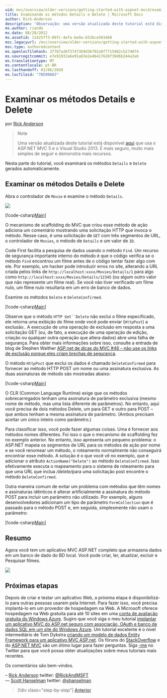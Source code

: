 ```yaml
---
uid: mvc/overview/older-versions/getting-started-with-aspnet-mvc4/examining-the-details-and-delete-methods
title: Examinando os métodos Details e Delete | Microsoft Docs
author: Rick-Anderson
description: 'Observação: uma versão atualizada deste tutorial está disponível aqui que usa o ASP.NET MVC 5 e o Visual Studio 2013. É mais seguro, muito mais simples de seguir e demonstrar...'
ms.author: riande
ms.date: 08/28/2012
ms.assetid: 11425ff3-09fc-4efa-be9a-b53bce503460
msc.legacyurl: /mvc/overview/older-versions/getting-started-with-aspnet-mvc4/examining-the-details-and-delete-methods
msc.type: authoredcontent
ms.openlocfilehash: 37787a26f37473b9d36792a9f7715982cb274074
ms.sourcegitcommit: e7e91932a6e91a63e2e46417626f39d6b244a3ab
ms.translationtype: MT
ms.contentlocale: pt-BR
ms.lasthandoff: 03/06/2020
ms.locfileid: "78599683"
---
```

# <a name="examining-the-details-and-delete-methods"></a>Examinar os métodos Details e Delete

por [Rick Anderson](https://twitter.com/RickAndMSFT)

> > [!NOTE]
> > Uma versão atualizada deste tutorial está disponível [aqui](../../getting-started/introduction/getting-started.md) que usa o ASP.NET MVC 5 e o Visual Studio 2013. É mais seguro, muito mais simples de seguir e demonstra mais recursos.

Nesta parte do tutorial, você examinará os métodos `Details` e `Delete` gerados automaticamente.

## <a name="examining-the-details-and-delete-methods"></a>Examinar os métodos Details e Delete

Abra o controlador de `Movie` e examine o método `Details`.

![](examining-the-details-and-delete-methods/_static/image1.png)

[!code-csharp[Main](examining-the-details-and-delete-methods/samples/sample1.cs)]

O mecanismo de scaffolding do MVC que criou esse método de ação adiciona um comentário mostrando uma solicitação HTTP que invoca o método. Nesse caso, é uma solicitação de `GET` com três segmentos de URL, o controlador de `Movies`, o método de `Details` e um valor de `ID`.

Code First facilita a pesquisa de dados usando o método `Find`. Um recurso de segurança importante interno do método é que o código verifica se o método `Find` encontrou um filme antes de o código tentar fazer algo com ele. Por exemplo, um hacker pode introduzir erros no site, alterando a URL criada pelos links de `http://localhost:xxxx/Movies/Details/1` para algo como `http://localhost:xxxx/Movies/Details/12345` (ou algum outro valor que não represente um filme real). Se você não tiver verificado um filme nulo, um filme nulo resultaria em um erro de banco de dados.

Examine os métodos `Delete` e `DeleteConfirmed`.

[!code-csharp[Main](examining-the-details-and-delete-methods/samples/sample2.cs?highlight=17)]

Observe que o método `HTTP Get``Delete` não exclui o filme especificado, ele retorna uma exibição do filme onde você pode enviar (`HttpPost`) a exclusão.. A execução de uma operação de exclusão em resposta a uma solicitação GET (ou, de fato, a execução de uma operação de edição, criação ou qualquer outra operação que altera dados) abre uma falha de segurança. Para obter mais informações sobre isso, consulte a entrada de blog de Stephen Walther [ASP.net de dicas do MVC #46 – não use os links de exclusão porque eles criam brechas de segurança](http://stephenwalther.com/blog/archive/2009/01/21/asp.net-mvc-tip-46-ndash-donrsquot-use-delete-links-because.aspx).

O método `HttpPost` que exclui os dados é chamado `DeleteConfirmed` para fornecer ao método HTTP POST um nome ou uma assinatura exclusiva. As duas assinaturas de método são mostradas abaixo:

[!code-csharp[Main](examining-the-details-and-delete-methods/samples/sample3.cs)]

O CLR (Common Language Runtime) exige que os métodos sobrecarregados tenham uma assinatura de parâmetro exclusiva (mesmo nome de método, mas uma lista diferente de parâmetros). No entanto, aqui você precisa de dois métodos Delete, um para GET e outro para POST – que ambos tenham a mesma assinatura de parâmetro. (Ambos precisam aceitar um único inteiro como parâmetro.)

Para classificar isso, você pode fazer algumas coisas. Uma é fornecer aos métodos nomes diferentes. Foi isso o que o mecanismo de scaffolding fez no exemplo anterior. No entanto, isso apresenta um pequeno problema: o ASP.NET mapeia os segmentos de URL para os métodos de ação por nome e se você renomear um método, o roteamento normalmente não conseguirá encontrar esse método. A solução é o que você vê no exemplo, que é adicionar o atributo `ActionName("Delete")` ao método `DeleteConfirmed`. Isso efetivamente executa o mapeamento para o sistema de roteamento para que uma URL que inclua <em>/delete/</em>para uma solicitação post encontre o método `DeleteConfirmed`.

Outra maneira comum de evitar um problema com métodos que têm nomes e assinaturas idênticos é alterar artificialmente a assinatura do método POST para incluir um parâmetro não utilizado. Por exemplo, alguns desenvolvedores adicionam um tipo de parâmetro `FormCollection` que é passado para o método POST e, em seguida, simplesmente não usam o parâmetro:

[!code-csharp[Main](examining-the-details-and-delete-methods/samples/sample4.cs)]

## <a name="summary"></a>Resumo

Agora você tem um aplicativo MVC ASP.NET completo que armazena dados em um banco de dado do BD local. Você pode criar, ler, atualizar, excluir e Pesquisar filmes.

![](examining-the-details-and-delete-methods/_static/image2.png)

## <a name="next-steps"></a>Próximas etapas

Depois de criar e testar um aplicativo Web, a próxima etapa é disponibilizá-lo para outras pessoas usarem pela Internet. Para fazer isso, você precisa implantá-lo em um provedor de hospedagem na Web. A Microsoft oferece hospedagem na Web gratuita para até 10 sites em uma [conta de avaliação gratuita do Windows Azure](https://www.windowsazure.com/pricing/free-trial/?WT.mc_id=A443DD604). Sugiro que você siga o meu tutorial [implantar um aplicativo MVC do ASP.net seguro com associação, OAuth e banco de dados SQL em um site do Windows Azure](https://docs.microsoft.com/aspnet/core/security/authorization/secure-data). Um tutorial excelente é o nível intermediário de Tom Dykstra [criando um modelo de dados Entity Framework para um aplicativo MVC ASP.net](../../getting-started/getting-started-with-ef-using-mvc/creating-an-entity-framework-data-model-for-an-asp-net-mvc-application.md). Os fóruns do [StackOverflow](http://stackoverflow.com/help) e do [ASP.NET MVC](https://forums.asp.net/1146.aspx) são um ótimo lugar para fazer perguntas. Siga [-me](https://twitter.com/RickAndMSFT) no Twitter para que você possa obter atualizações sobre meus tutoriais mais recentes.

Os comentários são bem-vindos.

– [Rick Anderson](https://blogs.msdn.com/rickAndy) twitter: [@RickAndMSFT](https://twitter.com/RickAndMSFT)  
— [Scott Hanselman](http://www.hanselman.com/blog/) twitter: [@shanselman](https://twitter.com/shanselman)

> [!div class="step-by-step"]
> [Anterior](adding-validation-to-the-model.md)
